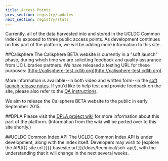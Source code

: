 ```yaml
---
title: Access Points
prev_section: registry/updates
next_section: registry/stats
---
```

Currently, all of the data harvested into and stored in the UCLDC Common Index is exposed to three public access points. As development continues on this part of the platform, we will be adding more information to this site.

##Calisphere
The Calisphere BETA website is currently in a "soft launch" phase, during which time we are soliciting feedback and quality assurance from UC Libraries partners. We have released a testing URL for these purposes: [http://calisphere-test.cdlib.org](http://calisphere-test.cdlib.org).

More information is available--in both video and written form--in the [soft launch release notes](https://wiki.library.ucsf.edu/pages/viewpage.action?pageId=364384160). If you'd like to help test and provide feedback on the site, please also refer to the [QA instructions](https://wiki.library.ucsf.edu/display/UCLDC/Product+Stakeholder+Group+Workspace#ProductStakeholderGroupWorkspace-QA_instructions). 

We aim to release the Calisphere BETA website to the public in early September 2015.

##DPLA
Please visit the [DPLA project wiki](https://wiki.library.ucsf.edu/display/DPLA/Calisphere%3A+Broadening+Access+through+DPLA) for more information about this part of the platform. (Information from the wiki will be ported over to this site shortly.)

##UCLDC Common Index API
The UCLDC Common Index API is under development, along with the index itself. Developers may wish to [explore the API]({{ site.url }}{{ basesite.url }}//docs/technical/solr-api/), with the understanding that it will change in the next several weeks.

<!--Once harvested, how do I get to our metadata records in the Common Index?
You can access the metadata through the API.  For more information...


How do I get to our metadata records hosted by DPLA?
You can access the metadata through DPLA's API or bulk download option.


How will we be able to get usage statistics for our collections that are accessible through Calisphere?
Yes; with the Calisphere BETA launch in 2015, we will be able to track and provide usage statistics for your collections.  The particular web analytics technology that we will use is to be determined.-->

